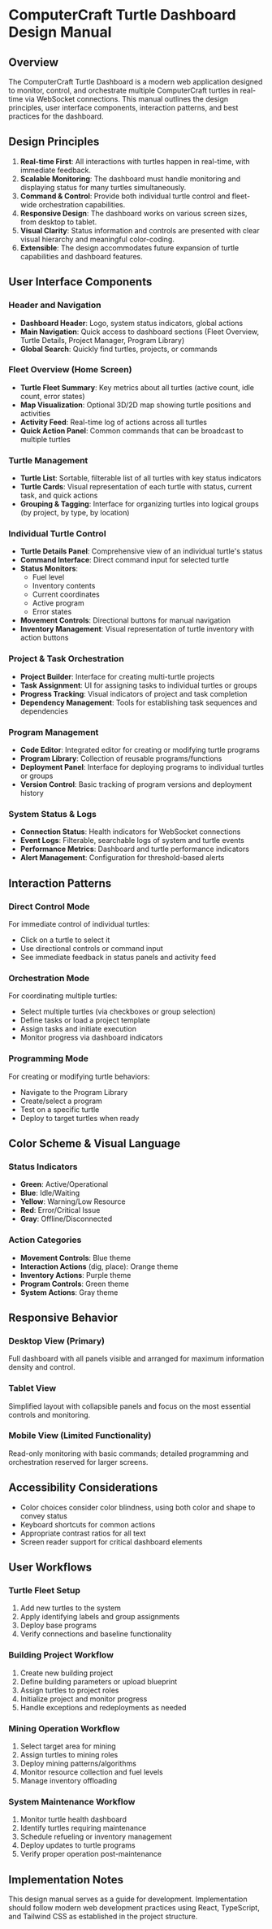 # ComputerCraft Turtle Dashboard Design Manual

## Overview

The ComputerCraft Turtle Dashboard is a modern web application designed to monitor, control, and orchestrate multiple ComputerCraft turtles in real-time via WebSocket connections. This manual outlines the design principles, user interface components, interaction patterns, and best practices for the dashboard.

## Design Principles

1. **Real-time First**: All interactions with turtles happen in real-time, with immediate feedback.
2. **Scalable Monitoring**: The dashboard must handle monitoring and displaying status for many turtles simultaneously.
3. **Command & Control**: Provide both individual turtle control and fleet-wide orchestration capabilities.
4. **Responsive Design**: The dashboard works on various screen sizes, from desktop to tablet.
5. **Visual Clarity**: Status information and controls are presented with clear visual hierarchy and meaningful color-coding.
6. **Extensible**: The design accommodates future expansion of turtle capabilities and dashboard features.

## User Interface Components

### Header and Navigation

- **Dashboard Header**: Logo, system status indicators, global actions
- **Main Navigation**: Quick access to dashboard sections (Fleet Overview, Turtle Details, Project Manager, Program Library)
- **Global Search**: Quickly find turtles, projects, or commands

### Fleet Overview (Home Screen)

- **Turtle Fleet Summary**: Key metrics about all turtles (active count, idle count, error states)
- **Map Visualization**: Optional 3D/2D map showing turtle positions and activities
- **Activity Feed**: Real-time log of actions across all turtles
- **Quick Action Panel**: Common commands that can be broadcast to multiple turtles

### Turtle Management

- **Turtle List**: Sortable, filterable list of all turtles with key status indicators
- **Turtle Cards**: Visual representation of each turtle with status, current task, and quick actions
- **Grouping & Tagging**: Interface for organizing turtles into logical groups (by project, by type, by location)

### Individual Turtle Control

- **Turtle Details Panel**: Comprehensive view of an individual turtle's status
- **Command Interface**: Direct command input for selected turtle
- **Status Monitors**: 
  - Fuel level
  - Inventory contents
  - Current coordinates
  - Active program
  - Error states
- **Movement Controls**: Directional buttons for manual navigation
- **Inventory Management**: Visual representation of turtle inventory with action buttons

### Project & Task Orchestration

- **Project Builder**: Interface for creating multi-turtle projects
- **Task Assignment**: UI for assigning tasks to individual turtles or groups
- **Progress Tracking**: Visual indicators of project and task completion
- **Dependency Management**: Tools for establishing task sequences and dependencies

### Program Management

- **Code Editor**: Integrated editor for creating or modifying turtle programs
- **Program Library**: Collection of reusable programs/functions
- **Deployment Panel**: Interface for deploying programs to individual turtles or groups
- **Version Control**: Basic tracking of program versions and deployment history

### System Status & Logs

- **Connection Status**: Health indicators for WebSocket connections
- **Event Logs**: Filterable, searchable logs of system and turtle events
- **Performance Metrics**: Dashboard and turtle performance indicators
- **Alert Management**: Configuration for threshold-based alerts

## Interaction Patterns

### Direct Control Mode

For immediate control of individual turtles:
- Click on a turtle to select it
- Use directional controls or command input
- See immediate feedback in status panels and activity feed

### Orchestration Mode

For coordinating multiple turtles:
- Select multiple turtles (via checkboxes or group selection)
- Define tasks or load a project template
- Assign tasks and initiate execution
- Monitor progress via dashboard indicators

### Programming Mode

For creating or modifying turtle behaviors:
- Navigate to the Program Library
- Create/select a program
- Test on a specific turtle
- Deploy to target turtles when ready

## Color Scheme & Visual Language

### Status Indicators

- **Green**: Active/Operational
- **Blue**: Idle/Waiting
- **Yellow**: Warning/Low Resource
- **Red**: Error/Critical Issue
- **Gray**: Offline/Disconnected

### Action Categories

- **Movement Controls**: Blue theme
- **Interaction Actions** (dig, place): Orange theme
- **Inventory Actions**: Purple theme
- **Program Controls**: Green theme
- **System Actions**: Gray theme

## Responsive Behavior

### Desktop View (Primary)

Full dashboard with all panels visible and arranged for maximum information density and control.

### Tablet View

Simplified layout with collapsible panels and focus on the most essential controls and monitoring.

### Mobile View (Limited Functionality)

Read-only monitoring with basic commands; detailed programming and orchestration reserved for larger screens.

## Accessibility Considerations

- Color choices consider color blindness, using both color and shape to convey status
- Keyboard shortcuts for common actions
- Appropriate contrast ratios for all text
- Screen reader support for critical dashboard elements

## User Workflows

### Turtle Fleet Setup

1. Add new turtles to the system
2. Apply identifying labels and group assignments
3. Deploy base programs
4. Verify connections and baseline functionality

### Building Project Workflow

1. Create new building project
2. Define building parameters or upload blueprint
3. Assign turtles to project roles
4. Initialize project and monitor progress
5. Handle exceptions and redeployments as needed

### Mining Operation Workflow

1. Select target area for mining
2. Assign turtles to mining roles
3. Deploy mining patterns/algorithms
4. Monitor resource collection and fuel levels
5. Manage inventory offloading

### System Maintenance Workflow

1. Monitor turtle health dashboard
2. Identify turtles requiring maintenance
3. Schedule refueling or inventory management
4. Deploy updates to turtle programs
5. Verify proper operation post-maintenance

## Implementation Notes

This design manual serves as a guide for development. Implementation should follow modern web development practices using React, TypeScript, and Tailwind CSS as established in the project structure.